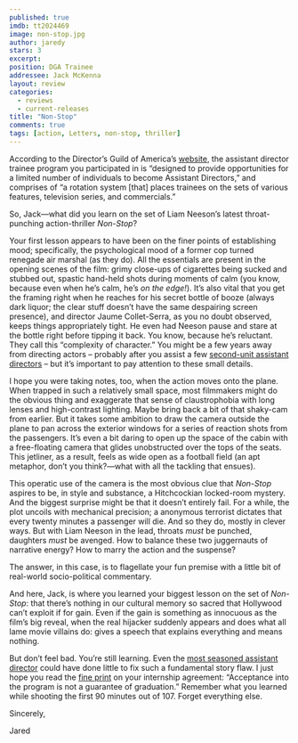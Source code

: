 ```yaml
---
published: true
imdb: tt2024469
image: non-stop.jpg
author: jaredy
stars: 3
excerpt: 
position: DGA Trainee 
addressee: Jack McKenna
layout: review
categories: 
  - reviews
  - current-releases
title: "Non-Stop"
comments: true
tags: [action, Letters, non-stop, thriller]
---
```

<p>According to the Director&rsquo;s Guild of America&rsquo;s <a href="http://www.dgatrainingprogram.org/">website</a>, the assistant director trainee program you participated in is &ldquo;designed to provide opportunities for a limited number of individuals to become Assistant Directors,&rdquo; and comprises of &ldquo;a rotation system [that] places trainees on the sets of various features, television series, and commercials.&rdquo;</p>
<p>So, Jack&mdash;what did you learn on the set of Liam Neeson&rsquo;s latest throat-punching action-thriller <em>Non-Stop</em>?</p>
<p>Your first lesson appears to have been on the finer points of establishing mood; specifically, the psychological mood of a former cop turned renegade air marshal (as they do). All the essentials are present in the opening scenes of the film: grimy close-ups of cigarettes being sucked and stubbed out, spastic hand-held shots during moments of calm (you know, because even when he&rsquo;s calm, he&rsquo;s <em>on the edge!</em>). It&rsquo;s also vital that you get the framing right when he reaches for his secret bottle of booze (always dark liquor; the clear stuff doesn&rsquo;t have the same despairing screen presence), and director Jaume Collet-Serra, as you no doubt observed, keeps things appropriately tight. He even had Neeson pause and stare at the bottle right before tipping it back. You know, because he&rsquo;s reluctant. They call this &ldquo;complexity of character.&rdquo; You might be a few years away from directing actors &ndash; probably after you assist a few <a href="/letters/2013/3/8/oz-the-great-and-powerful.html">second-unit assistant directors</a> &ndash; but it&rsquo;s important to pay attention to these small details.</p>
<p>I hope you were taking notes, too, when the action moves onto the plane. When trapped in such a relatively small space, most filmmakers might do the obvious thing and exaggerate that sense of claustrophobia with long lenses and high-contrast lighting. Maybe bring back a bit of that shaky-cam from earlier. But it takes some ambition to draw the camera outside the plane to pan across the exterior windows for a series of reaction shots from the passengers. It&rsquo;s even a bit daring to open up the space of the cabin with a free-floating camera that glides unobstructed over the tops of the seats. This jetliner, as a result, feels as wide open as a football field (an apt metaphor, don&rsquo;t you think?&mdash;what with all the tackling that ensues).</p>
<p>This operatic use of the camera is the most obvious clue that <em>Non-Stop</em> aspires to be, in style and substance, a Hitchcockian locked-room mystery. And the biggest surprise might be that it doesn&rsquo;t entirely fail. For a while, the plot uncoils with mechanical precision; a anonymous terrorist dictates that every twenty minutes a passenger will die. And so they do, mostly in clever ways. But with Liam Neeson in the lead, throats <em>must</em> be punched, daughters <em>must </em>be avenged. How to balance these two juggernauts of narrative energy? How to marry the action and the suspense?</p>
<p>The answer, in this case, is to flagellate your fun premise with a little bit of real-world socio-political commentary.</p>
<p>And here, Jack, is where you learned your biggest lesson on the set of <em>Non-Stop</em>: that there&rsquo;s nothing in our cultural memory so sacred that Hollywood can&rsquo;t exploit if for gain. Even if the gain is something as innocuous as the film&rsquo;s big reveal, when the real hijacker suddenly appears and does what all lame movie villains do: gives a speech that explains everything and means nothing.</p>
<p>But don&rsquo;t feel bad. You&rsquo;re still learning. Even the <a href="/letters/2012/5/18/battleship.html">most seasoned assistant director</a> could have done little to fix such a fundamental story flaw. I just hope you read the <a href="http://www.dgatrainingprogram.org/index.php?mnu=3">fine print</a> on your internship agreement: &ldquo;Acceptance into the program is not a guarantee of graduation.&rdquo; Remember what you learned while shooting the first 90 minutes out of 107. Forget everything else.</p>
<p>Sincerely,</p>
<p>Jared</p>
